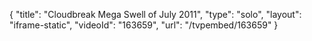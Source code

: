 {
    "title": "Cloudbreak Mega Swell of July 2011",
    "type": "solo",
    "layout": "iframe-static",
    "videoId": "163659",
    "url": "\/tvpembed\/163659"
}